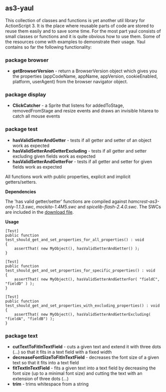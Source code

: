 ## as3-yaul 
This collection of classes and functions is yet another util library for ActionScript 3. It is the place where reusable parts of code are stored to reuse them easily and to save some time.
For the most part yaul consists of small classes or functions and it is quite obvious how to use them. Some of the resources come with examples to demonstrate their usage. 
Yaul contains so far the following functionality:  


### package browser
* **getBrowserVersion** - return a BrowserVersion object which gives you the properties (appCodeName, appName, appVersion, cookieEnabled, platform, userAgent) from the browser navigator object.


### package display

* **ClickCatcher**  - a Sprite that listens for addedToStage, removedFromStage and resize events and  draws an invisible hitarea to catch all mouse events

### package test 

* **hasValidSetterAndGetter** - tests if all getter and setter of an object work as expected
* **hasValidSetterAndGetterExcluding** - tests if all getter and setter excluding given fields work as expected
* **hasValidSetterAndGetterFor** - tests if all getter and setter for given fields work as expected

All functions work with public properties, explicit and implicit getters/setters.

**Dependencies**

The 'has valid getter/setter' functions are compiled against *hamcrest-as3-only-1.1.3.swc*, *mockito-1.4M5.swc* and *spicelib-flash-2.4.0.swc*. The SWCs are included in the [download file](https://github.com/StephanPartzsch/as3-yaul/downloads).

**Usage**

	[Test]
	public function test_should_get_and_set_properties_for_all_properties() : void
	{
		assertThat( new MyObject(), hasValidSetterAndGetter() );
	}

	[Test]
	public function test_should_get_and_set_properties_for_specific_properties() : void
	{
		assertThat( new MyObject(), hasValidSetterAndGetterFor( "fieldC", "fieldD" ) );
	}

	[Test]
	public function test_should_get_and_set_properties_with_excluding_properties() : void
	{
		assertThat( new MyObject(), hasValidSetterAndGetterExcluding( "fieldA", "fieldB") );
	}


### package text 

* **cutTextToFitInTextField**  - cuts a given text and extend it with three dots (...) so that it fits in a text field with a fixed width 
* **decreaseFontSizeToFitInTextField**  - decreases the font size of a given text so that it fits into a text field 
* **fitTextInTextField**  - fits a given text into a text field by decreasing the font size (up to a minimal font size) and cutting the text with an extension of three dots (...)  
* **trim**  - trims whitespace from a string
